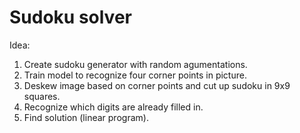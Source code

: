 # Sudoku solver

Idea:
1. Create sudoku generator with random agumentations.
2. Train model to recognize four corner points in picture.
3. Deskew image based on corner points and cut up sudoku in 9x9 squares.
5. Recognize which digits are already filled in.
6. Find solution (linear program).
